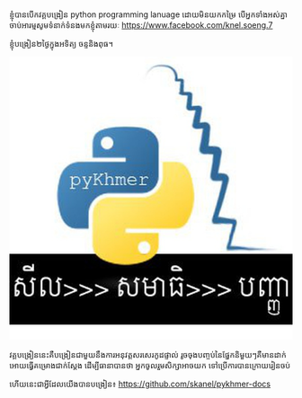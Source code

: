 ខ្ញុំបានបើកវគ្គបង្រៀន python programming lanuage ដោយមិនយក​កម្រៃ បើអ្នកទាំងអស់​គ្នាចាប់អារម្មសូមទំនាក់ទំនងមកខ្ញុំតាមរយៈ
https://www.facebook.com/knel.soeng.7

ខ្ញុំបង្រៀន២ថ្ងៃក្នុងអទិត្យ ចន្ទនិង​ពុធ។

![_config.yml](https://raw.githubusercontent.com/skanel/pykhmer-docs/master/pykhmer.jpg)

វគ្គបង្រៀន​នេះគឺបង្រៀនជាមួយ​នឹងការអនុវត្តសរសេរកូដផ្ទាល់ រូចចុងបញ្ចប់នៃផ្នែកនិមួយៗគឺមានដាក់អោយធ្វើគម្រោងជាក់ស្ដែង ដើម្បីធានាបានថា អ្នកចូលរួមសិក្សាអាចយក​
ទៅប្រើ​ការបានក្រោយរៀនចប់

ហើយនេះជាអ្វីដែល​យើងបាន​បង្រៀន៖ https://github.com/skanel/pykhmer-docs
